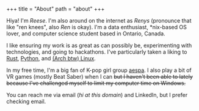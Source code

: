 +++
title = "About"
path = "about"
+++

Hiya! I'm *Reese*. I'm also around on the internet as *Renys* (pronounce that like "ren knees", also *Ren* is okay). I'm a data enthusiast, \*nix-based OS lover, and computer science student based in Ontario, Canada.

I like ensuring my work is as great as can possibly be, experimenting with technologies, and going to hackathons. I've particularly taken a liking to [Rust](https://www.rust-lang.org/), [Python](https://www.python.org/), and [(Arch btw) Linux](https://archlinux.org/). 

In my free time, I'm a big fan of K-pop girl group [aespa](https://en.wikipedia.org/wiki/Aespa). I also play a bit of VR games (mostly Beat Saber) when I can ~~but I haven't been able to lately because I've challenged myself to limit my computer time on Windows.~~

You can reach me via email (*hi at this domain*) and LinkedIn, but I prefer checking email.
